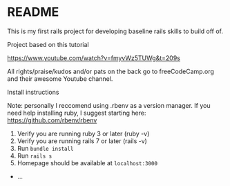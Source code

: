# README

This is my first rails project for developing baseline rails skills to build off of.

Project based on this tutorial

https://www.youtube.com/watch?v=fmyvWz5TUWg&t=209s

All rights/praise/kudos and/or pats on the back go to freeCodeCamp.org and their awesome Youtube
channel.

Install instructions

Note: personally I reccomend using .rbenv as a version manager. If you need help installing ruby, I
suggest starting here: https://github.com/rbenv/rbenv

1. Verify you are running ruby 3 or later (ruby -v)
2. Verify you are running rails 7 or later (rails -v)
3. Run `bundle install`
4. Run `rails s`
5. Homepage should be available at `localhost:3000`


* ...
